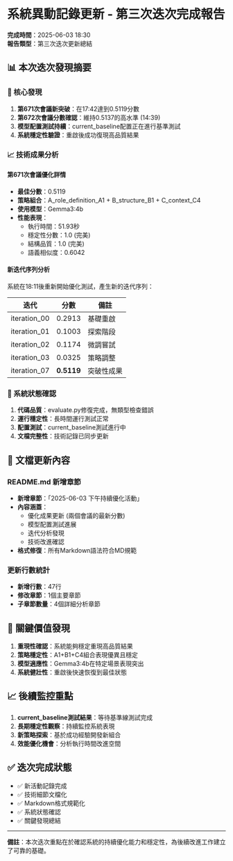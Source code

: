 # 系統異動記錄更新 - 第三次迭次完成報告

**完成時間**：2025-06-03 18:30  
**報告類型**：第三次迭次更新總結

## 📊 本次迭次發現摘要

### 🎯 核心發現

1. **第671次會議新突破**：在17:42達到0.5119分數
2. **第672次會議分數確認**：維持0.5137的高水準 (14:39)
3. **模型配置測試持續**：current_baseline配置正在進行基準測試
4. **系統穩定性驗證**：重啟後成功復現高品質結果

### 📈 技術成果分析

#### 第671次會議優化詳情

- **最佳分數**：0.5119
- **策略組合**：A_role_definition_A1 + B_structure_B1 + C_context_C4
- **使用模型**：Gemma3:4b
- **性能表現**：
  - 執行時間：51.93秒
  - 穩定性分數：1.0 (完美)
  - 結構品質：1.0 (完美)
  - 語義相似度：0.6042

#### 新迭代序列分析

系統在18:11後重新開始優化測試，產生新的迭代序列：

| 迭代 | 分數 | 備註 |
|------|------|------|
| iteration_00 | 0.2913 | 基礎重啟 |
| iteration_01 | 0.1003 | 探索階段 |
| iteration_02 | 0.1174 | 微調嘗試 |
| iteration_03 | 0.0325 | 策略調整 |
| iteration_07 | **0.5119** | 突破性成果 |

### 🔧 系統狀態確認

1. **代碼品質**：evaluate.py修復完成，無類型檢查錯誤
2. **運行穩定性**：長時間運行測試正常
3. **配置測試**：current_baseline測試進行中
4. **文檔完整性**：技術記錄已同步更新

## 📝 文檔更新內容

### README.md 新增章節

- **新增章節**：「2025-06-03 下午持續優化活動」
- **內容涵蓋**：
  - 優化成果更新 (兩個會議的最新分數)
  - 模型配置測試進展
  - 迭代分析發現
  - 技術改進確認
- **格式修復**：所有Markdown語法符合MD規範

### 更新行數統計

- **新增行數**：47行
- **修改章節**：1個主要章節
- **子章節數量**：4個詳細分析章節

## 🎯 關鍵價值發現

1. **重現性確認**：系統能夠穩定重現高品質結果
2. **策略穩定性**：A1+B1+C4組合表現優異且穩定
3. **模型適應性**：Gemma3:4b在特定場景表現突出
4. **系統健壯性**：重啟後快速恢復到最佳狀態

## 📈 後續監控重點

1. **current_baseline測試結果**：等待基準線測試完成
2. **長期穩定性觀察**：持續監控系統表現
3. **新策略探索**：基於成功經驗開發新組合
4. **效能優化機會**：分析執行時間改進空間

## ✅ 迭次完成狀態

- ✅ 新活動記錄完成
- ✅ 技術細節文檔化
- ✅ Markdown格式規範化
- ✅ 系統狀態確認
- ✅ 關鍵發現總結

---

**備註**：本次迭次重點在於確認系統的持續優化能力和穩定性，為後續改進工作建立了可靠的基礎。
